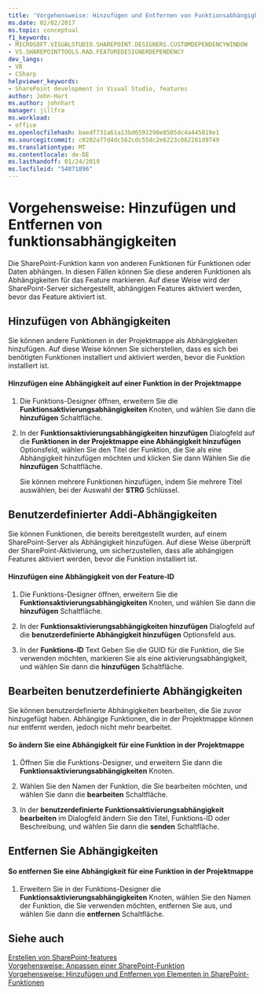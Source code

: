 ```yaml
---
title: 'Vorgehensweise: Hinzufügen und Entfernen von Funktionsabhängigkeiten | Microsoft-Dokumentation'
ms.date: 02/02/2017
ms.topic: conceptual
f1_keywords:
- MICROSOFT.VISUALSTUDIO.SHAREPOINT.DESIGNERS.CUSTOMDEPENDENCYWINDOW
- VS.SHAREPOINTTOOLS.RAD.FEATUREDESIGNERDEPENDENCY
dev_langs:
- VB
- CSharp
helpviewer_keywords:
- SharePoint development in Visual Studio, features
author: John-Hart
ms.author: johnhart
manager: jillfra
ms.workload:
- office
ms.openlocfilehash: baedf731a61a13bd6592298e8505dc4a445819e1
ms.sourcegitcommit: c0202a77d4dc562cdc55dc2e6223c062281d9749
ms.translationtype: MT
ms.contentlocale: de-DE
ms.lasthandoff: 01/24/2019
ms.locfileid: "54871896"
---
```

# <a name="how-to-add-and-remove-feature-dependencies"></a>Vorgehensweise: Hinzufügen und Entfernen von funktionsabhängigkeiten
  Die SharePoint-Funktion kann von anderen Funktionen für Funktionen oder Daten abhängen. In diesen Fällen können Sie diese anderen Funktionen als Abhängigkeiten für das Feature markieren. Auf diese Weise wird der SharePoint-Server sichergestellt, abhängigen Features aktiviert werden, bevor das Feature aktiviert ist.  
  
## <a name="add-dependencies"></a>Hinzufügen von Abhängigkeiten  
 Sie können andere Funktionen in der Projektmappe als Abhängigkeiten hinzufügen. Auf diese Weise können Sie sicherstellen, dass es sich bei benötigten Funktionen installiert und aktiviert werden, bevor die Funktion installiert ist.  
  
#### <a name="to-add-a-dependency-on-a-feature-in-the-solution"></a>Hinzufügen eine Abhängigkeit auf einer Funktion in der Projektmappe
  
1.  Die Funktions-Designer öffnen, erweitern Sie die **Funktionsaktivierungsabhängigkeiten** Knoten, und wählen Sie dann die **hinzufügen** Schaltfläche.  
  
2.  In der **Funktionsaktivierungsabhängigkeiten hinzufügen** Dialogfeld auf die **Funktionen in der Projektmappe eine Abhängigkeit hinzufügen** Optionsfeld, wählen Sie den Titel der Funktion, die Sie als eine Abhängigkeit hinzufügen möchten und klicken Sie dann Wählen Sie die **hinzufügen** Schaltfläche.  
  
     Sie können mehrere Funktionen hinzufügen, indem Sie mehrere Titel auswählen, bei der Auswahl der **STRG** Schlüssel.  
  
## <a name="addi-custom-dependencies"></a>Benutzerdefinierter Addi-Abhängigkeiten  
 Sie können Funktionen, die bereits bereitgestellt wurden, auf einem SharePoint-Server als Abhängigkeit hinzufügen. Auf diese Weise überprüft der SharePoint-Aktivierung, um sicherzustellen, dass alle abhängigen Features aktiviert werden, bevor die Funktion installiert ist.  
  
#### <a name="to-add-a-dependency-by-the-feature-id"></a>Hinzufügen eine Abhängigkeit von der Feature-ID
  
1.  Die Funktions-Designer öffnen, erweitern Sie die **Funktionsaktivierungsabhängigkeiten** Knoten, und wählen Sie dann die **hinzufügen** Schaltfläche.  
  
2.  In der **Funktionsaktivierungsabhängigkeiten hinzufügen** Dialogfeld auf die **benutzerdefinierte Abhängigkeit hinzufügen** Optionsfeld aus.  
  
3.  In der **Funktions-ID** Text Geben Sie die GUID für die Funktion, die Sie verwenden möchten, markieren Sie als eine aktivierungsabhängigkeit, und wählen Sie dann die **hinzufügen** Schaltfläche.  
  
## <a name="edit-custom-dependencies"></a>Bearbeiten benutzerdefinierte Abhängigkeiten  
 Sie können benutzerdefinierte Abhängigkeiten bearbeiten, die Sie zuvor hinzugefügt haben. Abhängige Funktionen, die in der Projektmappe können nur entfernt werden, jedoch nicht mehr bearbeitet.  
  
#### <a name="to-change-a-dependency-on-a-feature-in-the-solution"></a>So ändern Sie eine Abhängigkeit für eine Funktion in der Projektmappe
  
1.  Öffnen Sie die Funktions-Designer, und erweitern Sie dann die **Funktionsaktivierungsabhängigkeiten** Knoten.  
  
2.  Wählen Sie den Namen der Funktion, die Sie bearbeiten möchten, und wählen Sie dann die **bearbeiten** Schaltfläche.  
  
3.  In der **benutzerdefinierte Funktionsaktivierungsabhängigkeit bearbeiten** im Dialogfeld ändern Sie den Titel, Funktions-ID oder Beschreibung, und wählen Sie dann die **senden** Schaltfläche.  
  
## <a name="remove-dependencies"></a>Entfernen Sie Abhängigkeiten  
  
#### <a name="to-remove-a-dependency-on-a-feature-in-the-solution"></a>So entfernen Sie eine Abhängigkeit für eine Funktion in der Projektmappe
  
1.  Erweitern Sie in der Funktions-Designer die **Funktionsaktivierungsabhängigkeiten** Knoten, wählen Sie den Namen der Funktion, die Sie verwenden möchten, entfernen Sie aus, und wählen Sie dann die **entfernen** Schaltfläche.  
  
## <a name="see-also"></a>Siehe auch
 [Erstellen von SharePoint-features](../sharepoint/creating-sharepoint-features.md)   
 [Vorgehensweise: Anpassen einer SharePoint-Funktion](../sharepoint/how-to-customize-a-sharepoint-feature.md)   
 [Vorgehensweise: Hinzufügen und Entfernen von Elementen in SharePoint-Funktionen](../sharepoint/how-to-add-and-remove-items-to-sharepoint-features.md)  
